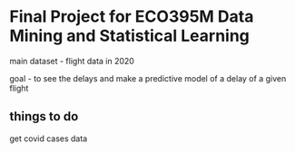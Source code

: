 # Final Project for ECO395M Data Mining and Statistical Learning

main dataset - flight data in 2020

goal - to see the delays and make a predictive model of a delay of a given flight

## things to do

get covid cases data